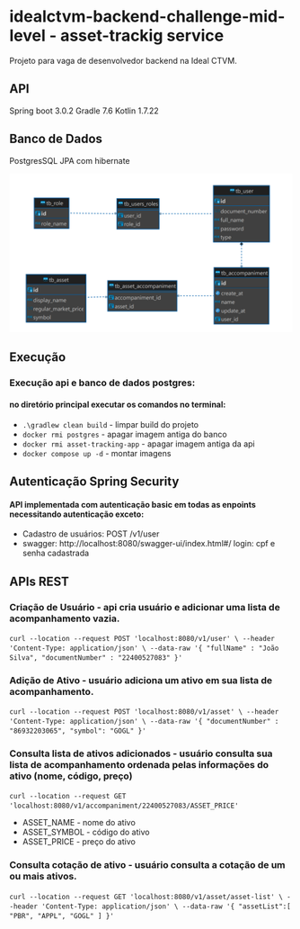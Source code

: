 # idealctvm-backend-challenge-mid-level - asset-trackig service

Projeto para vaga de desenvolvedor backend na Ideal CTVM.

## API

Spring boot 3.0.2
Gradle 7.6
Kotlin 1.7.22

## Banco de Dados

PostgresSQL JPA com hibernate

![Entidade Relacionamento](img/asset_tracking_database_v2.png)

## Execução
### Execução api e banco de dados postgres:
#### no diretório principal executar os comandos no terminal:
* `.\gradlew clean build` - limpar build do projeto
* `docker rmi postgres` - apagar imagem antiga do banco
* `docker rmi asset-tracking-app` - apagar imagem antiga da api
* `docker compose up -d` - montar imagens

## Autenticação Spring Security
#### API implementada com autenticação basic em todas as enpoints necessitando autenticação exceto:
* Cadastro de usuários: POST /v1/user
* swagger: http://localhost:8080/swagger-ui/index.html#/ login: cpf e senha cadastrada

## APIs REST
### Criação de Usuário - api cria usuário e adicionar uma lista de acompanhamento vazia.
`curl --location --request POST 'localhost:8080/v1/user' \
--header 'Content-Type: application/json' \
--data-raw '{
"fullName" : "João Silva",
"documentNumber" : "22400527083"
}'`

### Adição de Ativo - usuário adiciona um ativo em sua lista de acompanhamento.
`curl --location --request POST 'localhost:8080/v1/asset' \
--header 'Content-Type: application/json' \
--data-raw '{
"documentNumber" : "86932203065",
"symbol": "GOGL"
}'`

### Consulta lista de ativos adicionados - usuário consulta sua lista de acompanhamento ordenada pelas informações do ativo (nome, código, preço)
`curl --location --request GET 'localhost:8080/v1/accompaniment/22400527083/ASSET_PRICE'`
* ASSET_NAME - nome do ativo
* ASSET_SYMBOL - código do ativo
* ASSET_PRICE - preço do ativo

### Consulta cotação de ativo - usuário consulta a cotação de um ou mais ativos.
`curl --location --request GET 'localhost:8080/v1/asset/asset-list' \
--header 'Content-Type: application/json' \
--data-raw '{
"assetList":[
"PBR",
"APPL",
"GOGL"
]
}'`